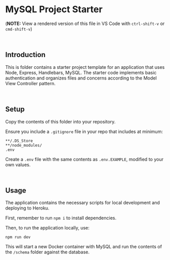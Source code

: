 # MySQL Project Starter

(**NOTE:** View a rendered version of this file in VS Code with `ctrl-shift-v` or `cmd-shift-v`)

&nbsp;
## Introduction

This is folder contains a starter project template for an application that uses Node, Express, Handlebars, MySQL. The starter code implements basic authentication and organizes files and concerns according to the Model View Controller pattern.

&nbsp;
## Setup

Copy the contents of this folder into your repository.

Ensure you include a `.gitignore` file in your repo that includes at minimum:

```
**/.DS_Store
**/node_modules/
.env
```

Create a `.env` file with the same contents as `.env.EXAMPLE`, modified to your own values.

&nbsp;
## Usage

The application contains the necessary scripts for local development and deploying to Heroku.

First, remember to run `npm i` to install dependencies.

Then, to run the application locally, use:

```
npm run dev
```

This will start a new Docker container with MySQL and run the contents of the `/schema` folder against the database.
